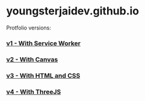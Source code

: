 # youngsterjaidev.github.io

Protfolio versions:

### [v1 - With Service Worker](https://youngsterjaidev.github.io/v1)

### [v2 - With Canvas](https://youngsterjaidev.github.io/v3)

### [v3 - With HTML and CSS](https://youngsterjaidev.github.io/v2)

### [v4 - With ThreeJS](https://youngsterjaidev.github.io/v4)
